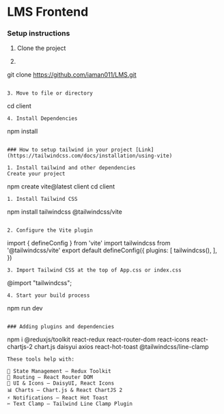 # LMS Frontend

### Setup instructions

1. Clone the project
   
2. ```
  git clone https://github.com/iaman011/LMS.git
   ```

3. Move to file or directory
```
  cd client
```
4. Install Dependencies
```
  npm install
```

### How to setup tailwind in your project [Link]
(https://tailwindcss.com/docs/installation/using-vite)

1. Install tailwind and other dependencies
Create your project
```
  npm create vite@latest client
  cd client
```
1. Install Tailwind CSS
```
   npm install tailwindcss @tailwindcss/vite
 ```

2. Configure the Vite plugin
```
  import { defineConfig } from 'vite'
import tailwindcss from '@tailwindcss/vite'
export default defineConfig({
  plugins: [
    tailwindcss(),
  ],
})
```
3. Import Tailwind CSS at the top of App.css or index.css
```
  @import "tailwindcss";
```
4. Start your build process
```
  npm run dev
```

### Adding plugins and dependencies

```
  npm i @reduxjs/toolkit react-redux react-router-dom react-icons react-chartjs-2 chart.js daisyui axios react-hot-toast @tailwindcss/line-clamp
```
These tools help with:

🔁 State Management – Redux Toolkit
🔀 Routing – React Router DOM
🎨 UI & Icons – DaisyUI, React Icons
📊 Charts – Chart.js & React ChartJS 2
⚡ Notifications – React Hot Toast
✂️ Text Clamp – Tailwind Line Clamp Plugin



